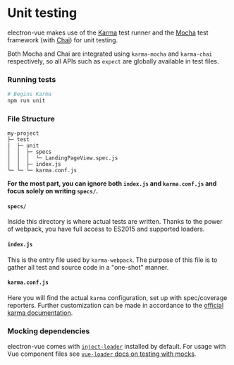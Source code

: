 # Unit testing

electron-vue makes use of the [Karma](https://karma-runner.github.io/1.0/index.html) test runner and the [Mocha](https://mochajs.org/) test framework (with [Chai](http://chaijs.com/)) for unit testing.

Both Mocha and Chai are integrated using `karma-mocha` and `karma-chai` respectively, so all APIs such as `expect` are globally available in test files.

### Running tests
```bash
# Begins Karma
npm run unit
```

### File Structure
```
my-project
├─ test
|  ├─ unit
│  │  ├─ specs
│  │  │  └─ LandingPageView.spec.js
│  │  ├─ index.js
└─ └─ └─ karma.conf.js
```

**For the most part, you can ignore both `index.js` and `karma.conf.js` and focus solely on writing `specs/`.**

#### `specs/`
Inside this directory is where actual tests are written. Thanks to the power of webpack, you have full access to ES2015 and supported loaders.

#### `index.js`
This is the entry file used by `karma-webpack`. The purpose of this file is to gather all test and source code in a "one-shot" manner.

#### `karma.conf.js`
Here you will find the actual `karma` configuration, set up with spec/coverage reporters. Further customization can be made in accordance to the [official karma documentation](http://karma-runner.github.io/1.0/config/configuration-file.html).

### Mocking dependencies
electron-vue comes with [`inject-loader`](https://github.com/plasticine/inject-loader) installed by default. For usage with Vue component files see [`vue-loader` docs on testing with mocks](http://vue-loader.vuejs.org/en/workflow/testing-with-mocks.html).
